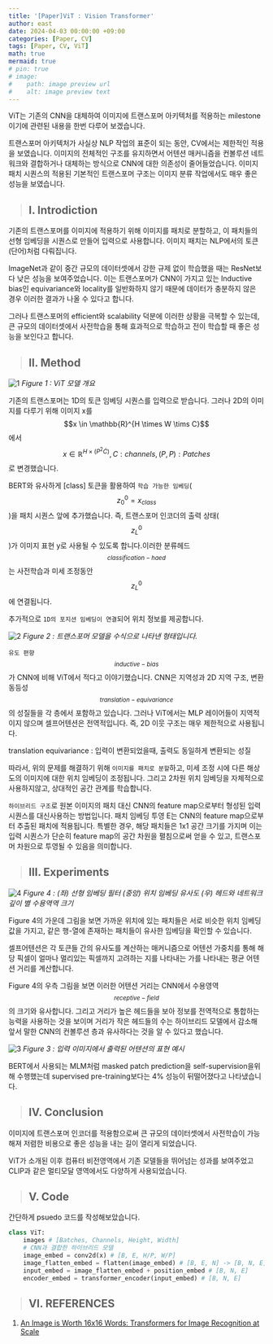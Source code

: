 ```yaml
---
title: '[Paper]ViT : Vision Transformer'
author: east
date: 2024-04-03 00:00:00 +09:00
categories: [Paper, CV]
tags: [Paper, CV, ViT]
math: true
mermaid: true
# pin: true
# image:
#    path: image preview url
#    alt: image preview text
---
```

 
ViT는 기존의 CNN을 대체하여 이미지에 트랜스포머 아키텍처를 적용하는 milestone이기에 관련된 내용을 한번 다루어 보겠습니다.

트랜스포머 아키텍처가 사실상 NLP 작업의 표준이 되는 동안, CV에서는 제한적인 적용을 보였습니다. 이미지의 전체적인 구조를 유지하면서 어텐션 매커니즘을 컨볼루션 네트워크와 결합하거나 대체하는 방식으로 CNN에 대한 의존성이 줄어들었습니다. 이미지 패치 시퀀스의 적용된 기본적인 트랜스포머 구조는 이미지 분류 작업에서도 매우 좋은 성능을 보였습니다.

> ## Ⅰ. Introdiction



기존의 트랜스포머를 이미지에 적용하기 위해 이미지를 패치로 분할하고, 이 패치들의 선형 임베딩을 시퀀스로 만들어 입력으로 사용합니다. 이미지 패치는 NLP에서의 토큰(단어)처럼 다뤄집니다. 

ImageNet과 같이 중간 규모의 데이터셋에서 강한 규제 없이 학습했을 때는 ResNet보다 낮은 성능을 보여주었습니다. 이는 트랜스포머가 CNN이 가지고 있는 Inductive bias인 equivariance와 locality를 일반화하지 않기 때문에 데이터가 충분하지 않은 경우 이러한 결과가 나올 수 있다고 합니다.

그러나 트랜스포머의 efficient와 scalability 덕분에 이러한 상황을 극복할 수 있는데, 큰 규모의 데이터셋에서 사전학습을 통해 효과적으로 학습하고 전이 학습할 때 좋은 성능을 보인다고 합니다.

> ## Ⅱ. Method

![1](https://github.com/eastk1te/eastk1te.github.io/assets/77319450/c962152e-e3a1-4be6-be0d-6dd4779706ab)
_Figure 1 : ViT 모델 개요_

기존의 트랜스포머는 1D의 토큰 임베딩 시퀀스를 입력으로 받습니다. 그러나 2D의 이미지를 다루기 위해 이미지 x를  $$x \in \mathbb{R}^{H \times W \tims C}$$에서 $$x \in \mathbb{R}^{H \times (P^2 \dot C)}, C : channels, (P,P) : Patches$$로 변경했습니다.

BERT와 유사하게 [class] 토큰을 활용하여 `학습 가능한 임베딩`($$z^0_0 = x_{class}$$)을 패치 시퀀스 앞에 추가했습니다. 즉, 트랜스포머 인코더의 출력 상태($$z_L^0$$)가 이미지 표현 y로 사용될 수 있도록 합니다.이러한 분류헤드$$_{classification-haed}$$는 사전학습과 미세 조정동안 $$z_L^0$$에 연결됩니다.

추가적으로 `1D의 포지션 임베딩이 연결`되어 위치 정보를 제공합니다.

![2](https://github.com/eastk1te/eastk1te.github.io/assets/77319450/56022819-a31f-4b96-a208-2fed6a852217)
_Figure 2 : 트랜스포머 모델을 수식으로 나타낸 형태입니다._

`유도 편향`$$_{inductive-bias}$$가 CNN에 비해 ViT에서 적다고 이야기했습니다. CNN은 지역성과 2D 지역 구조, 변환 동등성$$_{translation-equivariance}$$의 성질들을 각 층에서 포함하고 있습니다. 그러나 ViT에서는 MLP 레이어들이 지역적이지 않으며 셀프어텐션은 전역적입니다. 즉, 2D 이웃 구조는 매우 제한적으로 사용됩니다.

translation equivariance
: 입력이 변환되었을때, 출력도 동일하게 변환되는 성질

따라서, 위의 문제를 해결하기 위해 `이미지를 패치로 분할`하고, 미세 조정 시에 다른 해상도의 이미지에 대한 위치 임베딩이 조정됩니다. 그리고 2차원 위치 임베딩을 자체적으로 사용하지않고, 상대적인 공간 관계를 학습합니다.

`하이브리드 구조`로 원본 이미지의 패치 대신 CNN의 feature map으로부터 형성된 입력시퀀스를 대신사용하는 방법입니다. 패치 임베딩 투영 E는 CNN의 feature map으로부터 추출된 패치에 적용됩니다. 특별한 경우, 해당 패치들은 1x1 공간 크기를 가지며 이는 입력 시퀀스가 단순히 feature map의 공간 차원을 펼침으로써 얻을 수 있고, 트랜스포머 차원으로 투영될 수 있음을 의미합니다.

> ## Ⅲ. Experiments


![4](https://github.com/eastk1te/eastk1te.github.io/assets/77319450/ffe4c68e-af54-493f-b79b-cfce06efb6a3)
_Figure 4 : (좌) 선형 임베딩 필터 (중앙) 위치 임베딩 유사도 (우) 헤드와 네트워크 깊이 별 수용역역 크기_

Figure 4의 가운데 그림을 보면 가까운 위치에 있는 패치들은 서로 비슷한 위치 임베딩 값을 가지고, 같은 행-열에 존재하는 패치들이 유사한 임베딩을 확인할 수 있습니다.

셀프어텐션은 각 토큰들 간의 유사도를 계산하는 매커니즘으로 어텐션 가중치를 통해 해당 픽셀이 얼마나 멀리있는 픽셀까지 고려하는 지를 나타내는 가를 나타내는 평균 어텐션 거리를 계산합니다. 

Figure 4의 우측 그림을 보면 이러한 어텐션 거리는 CNN에서 수용영역$$_{receptive-field}$$의 크기와 유사합니다. 그리고 거리가 높은 헤드들을 보아 정보를 전역적으로 통합하는 능력을 사용하는 것을 보이며 거리가 작은 헤드들의 수는 하이브리드 모델에서 감소해 앞서 말한 CNN의 컨볼루션 층과 유사하다는 것을 알 수 있다고 했습니다.

![3](https://github.com/eastk1te/eastk1te.github.io/assets/77319450/3cd6cd4d-7211-4f7f-89eb-a82ec0a96a14)
_Figure 3 : 입력 이미지에서 출력된 어텐션의 표현 예시_

BERT에서 사용되는 MLM처럼 masked patch prediction을 self-supervision을위해 수행했는데 supervised pre-training보다는 4% 성능이 뒤떨어졌다고 나타냈습니다.

> ## Ⅳ. Conclusion

이미지에 트랜스포머 인코더를 적용함으로써 큰 규모의 데이터셋에서 사전학습이 가능해져 저렴한 비용으로 좋은 성능을 내는 길이 열리게 되었습니다.

ViT가 소개된 이후 컴퓨터 비전영역에서 기존 모델들을 뛰어넘는 성과를 보여주었고 CLIP과 같은 멀티모달 영역에서도 다양하게 사용되었습니다.

> ## Ⅴ. Code

간단하게 psuedo 코드를 작성해보았습니다.

```python
class ViT:
    images # [Batches, Channels, Height, Width]
    # CNN과 결합한 하이브리드 모델
    image_embed = conv2d(x) # [B, E, H/P, W/P]
    image_flatten_embed = flatten(image_embed) # [B, E, N] -> [B, N, E]
    input_embed = image_flatten_embed + position_embed # [B, N, E]
    encoder_embed = transformer_encoder(input_embed) # [B, N, E]

```

> ## Ⅵ. REFERENCES

1. [An Image is Worth 16x16 Words: Transformers for Image Recognition at Scale](https://arxiv.org/abs/2010.11929v2)

<br><br>
---